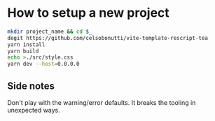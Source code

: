 # How to setup a new project

```bash
mkdir project_name && cd $_
degit https://github.com/celsobonutti/vite-template-rescript-tea
yarn install
yarn build
echo >./src/style.css
yarn dev --host=0.0.0.0
```

## Side notes

Don't play with the warning/error defaults. It breaks the tooling in unexpected ways.
